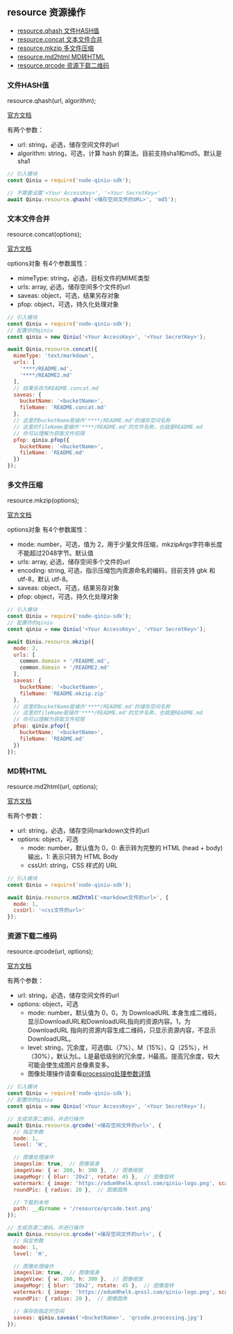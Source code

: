## resource 资源操作

- [resource.qhash 文件HASH值](#文件HASH值)
- [resource.concat 文本文件合并](#文本文件合并)
- [resource.mkzip 多文件压缩](#多文件压缩)
- [resource.md2html MD转HTML](#MD转HTML)
- [resource.qrcode 资源下载二维码](#资源下载二维码)

### 文件HASH值

resource.qhash(url, algorithm);

[官方文档](https://developer.qiniu.com/dora/manual/1297/file-hash-value-qhash)

有两个参数：
  - url: string，必选，储存空间文件的url
  - algorithm: string，可选，计算 hash 的算法。目前支持sha1和md5。默认是sha1

```javascript
// 引入模块
const Qiniu = require('node-qiniu-sdk');

// 不需要设置'<Your AccessKey>', '<Your SecretKey>'
await Qiniu.resource.qhash('<储存空间文件的URL>', 'md5');
```

### 文本文件合并

resource.concat(options);

[官方文档](https://developer.qiniu.com/dora/manual/1253/text-file-merging-concat)

options对象 有4个参数属性：
  - mimeType: string，必选，目标文件的MIME类型
  - urls: array, 必选，储存空间多个文件的url
  - saveas: object，可选，结果另存对象
  - pfop: object，可选，持久化处理对象

```javascript
// 引入模块
const Qiniu = require('node-qiniu-sdk');
// 配置你的qiniu
const qiniu = new Qiniu('<Your AccessKey>', '<Your SecretKey>');

await Qiniu.resource.concat({
  mimeType: 'text/markdown',
  urls: [
    '****/README.md',
    '****/README2.md'
  ],
  // 结果另存为README.concat.md
  saveas: {
    bucketName: '<bucketName>',
    fileName: 'README.concat.md'
  },
  // 这里的bucketName是操作'****/README.md'的储存空间名称
  // 这里的fileName是操作'****/README.md'的文件名称，也就是README.md
  // 你可以理解为获取文件权限
  pfop: qiniu.pfop({
    bucketName: '<bucketName>',
    fileName: 'README.md'
  })
});
```

### 多文件压缩

resource.mkzip(options);

[官方文档](https://developer.qiniu.com/dora/manual/1667/mkzip)

options对象 有4个参数属性：
  - mode: number，可选，值为 2，用于少量文件压缩，mkzipArgs字符串长度不能超过2048字节。默认值
  - urls: array, 必选，储存空间多个文件的url
  - encoding: string, 可选，指示压缩包内资源命名的编码，目前支持 gbk 和 utf-8，默认 utf-8。
  - saveas: object，可选，结果另存对象
  - pfop: object，可选，持久化处理对象

```javascript
// 引入模块
const Qiniu = require('node-qiniu-sdk');
// 配置你的qiniu
const qiniu = new Qiniu('<Your AccessKey>', '<Your SecretKey>');

await Qiniu.resource.mkzip({
  mode: 2,
  urls: [
    common.domain + '/README.md',
    common.domain + '/README2.md'
  ],
  saveas: {
    bucketName: '<bucketName>',
    fileName: 'README.mkzip.zip'
  },
  // 这里的bucketName是操作'****/README.md'的储存空间名称
  // 这里的fileName是操作'****/README.md'的文件名称，也就是README.md
  // 你可以理解为获取文件权限
  pfop: qiniu.pfop({
    bucketName: '<bucketName>',
    fileName: 'README.md'
  })
});
```

### MD转HTML

resource.md2html(url, options);

[官方文档](https://developer.qiniu.com/dora/manual/1285/md-html-md2html)

有两个参数：
  - url: string，必选，储存空间markdown文件的url
  - options: object，可选
    - mode: number，默认值为 0，0: 表示转为完整的 HTML (head + body) 输出，1: 表示只转为 HTML Body
    - cssUrl: string，CSS 样式的 URL

```javascript
// 引入模块
const Qiniu = require('node-qiniu-sdk');

await Qiniu.resource.md2html('<markdown文件的url>', {
  mode: 1,
  cssUrl: '<css文件的url>'
});
```

### 资源下载二维码

resource.qrcode(url, options);

[官方文档](https://developer.qiniu.com/dora/manual/1298/resource-download-the-qr-code-qrcode)

有两个参数：
  - url: string，必选，储存空间文件的url
  - options: object，可选
    - mode: number，默认值为 0，0，为 DownloadURL 本身生成二维码，显示DownloadURL和DownloadURL指向的资源内容。1，为 DownloadURL 指向的资源内容生成二维码，只显示资源内容，不显示DownloadURL。
    - level: string，冗余度，可选值L（7%）、M（15%）、Q（25%），H（30%），默认为L。L是最低级别的冗余度，H最高。提高冗余度，较大可能会使生成图片总像素变多。
    - 图像处理操作请查看[processing处理参数详情](./image.md#图片处理)

```javascript
// 引入模块
const Qiniu = require('node-qiniu-sdk');
// 配置你的qiniu
const qiniu = new Qiniu('<Your AccessKey>', '<Your SecretKey>');

// 生成资源二维码，并进行操作
await Qiniu.resource.qrcode('<储存空间文件的url>', {
  // 指定参数
  mode: 1,
  level: 'H',

  // 图像处理操作
  imageslim: true,  // 图像瘦身
  imageView: { w: 200, h: 300 },  // 图像缩放
  imageMogr: { blur: '20x2', rotate: 45 },  // 图像旋转
  watermark: { image: 'https://odum9helk.qnssl.com/qiniu-logo.png', scale: 0.3 },  // 图像水印
  roundPic: { radius: 20 },  // 图像圆角

  // 下载到本地
  path: __dirname + '/resource/qrcode.test.png'
});

// 生成资源二维码，并进行操作
await Qiniu.resource.qrcode('<储存空间文件的url>', {
  // 指定参数
  mode: 1,
  level: 'H',

  // 图像处理操作
  imageslim: true,  // 图像瘦身
  imageView: { w: 200, h: 300 },  // 图像缩放
  imageMogr: { blur: '20x2', rotate: 45 },  // 图像旋转
  watermark: { image: 'https://odum9helk.qnssl.com/qiniu-logo.png', scale: 0.3 },  // 图像水印
  roundPic: { radius: 20 },  // 图像圆角

  // 保存到指定的空间
  saveas: qiniu.saveas('<bucketName>', 'qrcode.processing.jpg')
});
```
